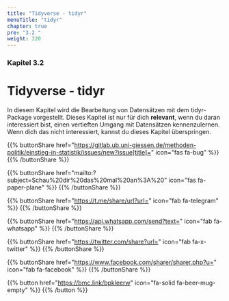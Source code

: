 ```yaml
---
title: "Tidyverse - tidyr"
menuTitle: "tidyr"
chapter: true
pre: "3.2 "
weight: 320
---
```


### Kapitel 3.2

# Tidyverse - tidyr

In diesem Kapitel wird die Bearbeitung von Datensätzen mit dem tidyr-Package vorgestellt. Dieses Kapitel ist nur für dich **relevant**, wenn du daran interessiert bist, einen vertieften Umgang mit Datensätzen kennenzulernen. Wenn dich das nicht interessiert, kannst du dieses Kapitel überspringen.

{{% buttonShare href="https://gitlab.ub.uni-giessen.de/methoden-politik/einstieg-in-statistik/issues/new?issue[title]=" icon="fas fa-bug" %}} {{% /buttonShare %}} 

{{% buttonShare href="mailto:?subject=Schau%20dir%20das%20mal%20an%3A%20" icon="fas fa-paper-plane" %}} {{% /buttonShare %}}

{{% buttonShare href="https://t.me/share/url?url=" icon="fab fa-telegram" %}} {{% /buttonShare %}}

{{% buttonShare href="https://api.whatsapp.com/send?text=" icon="fab fa-whatsapp" %}} {{% /buttonShare %}}

{{% buttonShare href="https://twitter.com/share?url=" icon="fab fa-x-twitter" %}} {{% /buttonShare %}}

{{% buttonShare href="https://www.facebook.com/sharer/sharer.php?u=" icon="fab fa-facebook" %}} {{% /buttonShare %}}

{{% button href="https://bmc.link/bpkleerw" icon="fa-solid fa-beer-mug-empty" %}} {{% /button %}}
